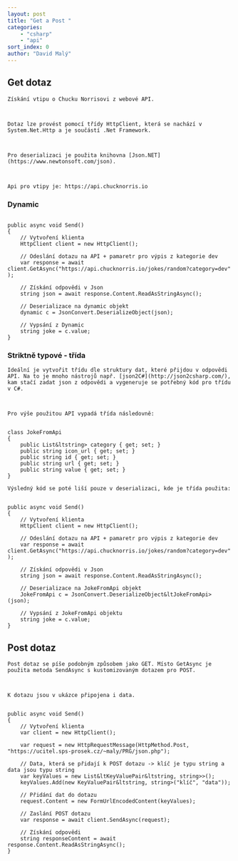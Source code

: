 ```yaml
---
layout: post
title: "Get a Post "
categories:
    - "csharp"
    - "api"
sort_index: 0
author: "David Malý"
--- 
```



## Get dotaz


    Získání vtipu o Chucku Norrisovi z webové API.



    Dotaz lze provést pomocí třídy HttpClient, která se nachází v System.Net.Http a je součástí .Net Framework.



    Pro deserializaci je použita knihovna [Json.NET](https://www.newtonsoft.com/json).



    Api pro vtipy je: https://api.chucknorris.io


### Dynamic

```

public async void Send()
{
    // Vytvoření klienta
    HttpClient client = new HttpClient();

    // Odeslání dotazu na API + pamaretr pro výpis z kategorie dev
    var response = await client.GetAsync("https://api.chucknorris.io/jokes/random?category=dev" );

    // Získání odpovědi v Json
    string json = await response.Content.ReadAsStringAsync();

    // Deserializace na dynamic objekt
    dynamic c = JsonConvert.DeserializeObject(json);

    // Vypsání z Dynamic
    string joke = c.value;
}

```

### Striktně typové - třída


    Ideální je vytvořit třídu dle struktury dat, které přijdou v odpovědi API. Na to je mnoho nástrojů např. [json2C#](http://json2csharp.com/), kam stačí zadat json z odpovědi a vygeneruje se potřebný kód pro třídu v C#.



    Pro výše použitou API vypadá třída následovně:


```

class JokeFromApi
{
    public List&ltstring> category { get; set; }
    public string icon_url { get; set; }
    public string id { get; set; }
    public string url { get; set; }
    public string value { get; set; }
}

```


    Výsledný kód se poté liší pouze v deserializaci, kde je třída použita:


```

public async void Send()
{
    // Vytvoření klienta
    HttpClient client = new HttpClient();

    // Odeslání dotazu na API + pamaretr pro výpis z kategorie dev
    var response = await client.GetAsync("https://api.chucknorris.io/jokes/random?category=dev" );

    // Získání odpovědi v Json
    string json = await response.Content.ReadAsStringAsync();

    // Deserializace na JokeFromApi objekt
    JokeFromApi c = JsonConvert.DeserializeObject&ltJokeFromApi>(json);

    // Vypsání z JokeFromApi objektu
    string joke = c.value;
}

```

## Post dotaz


    Post dotaz se píše podobným způsobem jako GET. Místo GetAsync je použita metoda SendAsync s kustomizovaným dotazem pro POST.



    K dotazu jsou v ukázce připojena i data.


```

public async void Send()
{
    // Vytvoření klienta
    var client = new HttpClient();

    var request = new HttpRequestMessage(HttpMethod.Post, "https://ucitel.sps-prosek.cz/~maly/PRG/json.php");

    // Data, která se přidají k POST dotazu -> klíč je typu string a data jsou typu string
    var keyValues = new List&ltKeyValuePair&ltstring, string>>();
    keyValues.Add(new KeyValuePair&ltstring, string>("klíč", "data"));

    // Přidání dat do dotazu
    request.Content = new FormUrlEncodedContent(keyValues);

    // Zaslání POST dotazu
    var response = await client.SendAsync(request);

    // Získání odpovědi
    string responseContent = await response.Content.ReadAsStringAsync();
}

```
